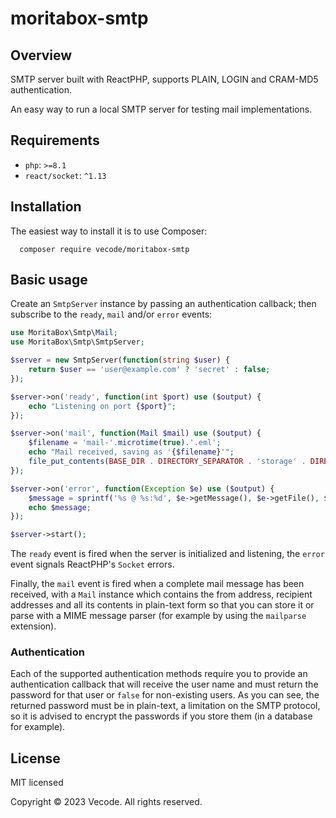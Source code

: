 # moritabox-smtp

## Overview

SMTP server built with ReactPHP, supports PLAIN, LOGIN and CRAM-MD5 authentication.

An easy way to run a local SMTP server for testing mail implementations.

## Requirements

- `php`: `>=8.1`
- `react/socket`: `^1.13`

## Installation

The easiest way to install it is to use Composer:

```shell
  composer require vecode/moritabox-smtp
```

## Basic usage

Create an `SmtpServer` instance by passing an authentication callback; then subscribe to the `ready`, `mail` and/or `error` events:

```php
use MoritaBox\Smtp\Mail;
use MoritaBox\Smtp\SmtpServer;

$server = new SmtpServer(function(string $user) {
    return $user == 'user@example.com' ? 'secret' : false;
});

$server->on('ready', function(int $port) use ($output) {
    echo "Listening on port {$port}";
});

$server->on('mail', function(Mail $mail) use ($output) {
    $filename = 'mail-'.microtime(true).'.eml';
    echo "Mail received, saving as '{$filename}'";
    file_put_contents(BASE_DIR . DIRECTORY_SEPARATOR . 'storage' . DIRECTORY_SEPARATOR . 'incoming' . DIRECTORY_SEPARATOR . $filename, $mail->getContents());
});

$server->on('error', function(Exception $e) use ($output) {
    $message = sprintf('%s @ %s:%d', $e->getMessage(), $e->getFile(), $e->getLine());
    echo $message;
});

$server->start();
```

The `ready` event is fired when the server is initialized and listening, the `error` event signals ReactPHP's `Socket` errors.

Finally, the `mail` event is fired when a complete mail message has been received, with a `Mail` instance which contains the from address, recipient addresses and all its contents in plain-text form so that you can store it or parse with a MIME message parser (for example by using the `mailparse` extension).

### Authentication

Each of the supported authentication methods require you to provide an authentication callback that will receive the user name and must return the password for that user or `false` for non-existing users. As you can see, the returned password must be in plain-text, a limitation on the SMTP protocol, so it is advised to encrypt the passwords if you store them (in a database for example).

## License

MIT licensed

Copyright &copy; 2023 Vecode. All rights reserved.
